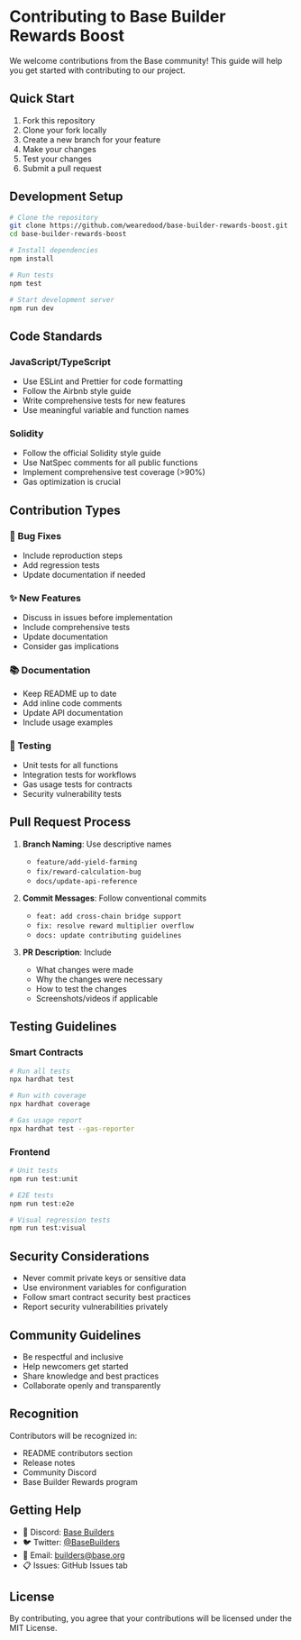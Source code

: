 # Contributing to Base Builder Rewards Boost

We welcome contributions from the Base community! This guide will help you get started with contributing to our project.

## Quick Start

1. Fork this repository
2. Clone your fork locally
3. Create a new branch for your feature
4. Make your changes
5. Test your changes
6. Submit a pull request

## Development Setup

```bash
# Clone the repository
git clone https://github.com/wearedood/base-builder-rewards-boost.git
cd base-builder-rewards-boost

# Install dependencies
npm install

# Run tests
npm test

# Start development server
npm run dev
```

## Code Standards

### JavaScript/TypeScript
- Use ESLint and Prettier for code formatting
- Follow the Airbnb style guide
- Write comprehensive tests for new features
- Use meaningful variable and function names

### Solidity
- Follow the official Solidity style guide
- Use NatSpec comments for all public functions
- Implement comprehensive test coverage (>90%)
- Gas optimization is crucial

## Contribution Types

### 🐛 Bug Fixes
- Include reproduction steps
- Add regression tests
- Update documentation if needed

### ✨ New Features
- Discuss in issues before implementation
- Include comprehensive tests
- Update documentation
- Consider gas implications

### 📚 Documentation
- Keep README up to date
- Add inline code comments
- Update API documentation
- Include usage examples

### 🧪 Testing
- Unit tests for all functions
- Integration tests for workflows
- Gas usage tests for contracts
- Security vulnerability tests

## Pull Request Process

1. **Branch Naming**: Use descriptive names
   - `feature/add-yield-farming`
   - `fix/reward-calculation-bug`
   - `docs/update-api-reference`

2. **Commit Messages**: Follow conventional commits
   - `feat: add cross-chain bridge support`
   - `fix: resolve reward multiplier overflow`
   - `docs: update contributing guidelines`

3. **PR Description**: Include
   - What changes were made
   - Why the changes were necessary
   - How to test the changes
   - Screenshots/videos if applicable

## Testing Guidelines

### Smart Contracts
```bash
# Run all tests
npx hardhat test

# Run with coverage
npx hardhat coverage

# Gas usage report
npx hardhat test --gas-reporter
```

### Frontend
```bash
# Unit tests
npm run test:unit

# E2E tests
npm run test:e2e

# Visual regression tests
npm run test:visual
```

## Security Considerations

- Never commit private keys or sensitive data
- Use environment variables for configuration
- Follow smart contract security best practices
- Report security vulnerabilities privately

## Community Guidelines

- Be respectful and inclusive
- Help newcomers get started
- Share knowledge and best practices
- Collaborate openly and transparently

## Recognition

Contributors will be recognized in:
- README contributors section
- Release notes
- Community Discord
- Base Builder Rewards program

## Getting Help

- 💬 Discord: [Base Builders](https://discord.gg/base)
- 🐦 Twitter: [@BaseBuilders](https://twitter.com/basebuilders)
- 📧 Email: builders@base.org
- 📋 Issues: GitHub Issues tab

## License

By contributing, you agree that your contributions will be licensed under the MIT License.
